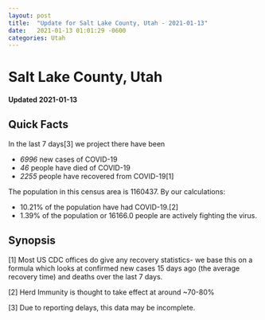 ```yaml
---
layout: post
title:  "Update for Salt Lake County, Utah - 2021-01-13"
date:   2021-01-13 01:01:29 -0600
categories: Utah
---
```


# Salt Lake County, Utah
#### Updated 2021-01-13

## Quick Facts

In the last 7 days[3] we project there have been
- *6996* new cases of COVID-19
- *46* people have died of COVID-19
- *2255* people have recovered from COVID-19[1]

The population in this census area is 1160437. By our calculations:
- 10.21% of the population have had COVID-19.[2]
- 1.39% of the population or 16166.0 people are actively fighting the virus.

## Synopsis




[1] Most US CDC offices do give any recovery statistics- we base this on a formula which looks at confirmed new cases
15 days ago (the average recovery time) and deaths over the last 7 days.

[2] Herd Immunity is thought to take effect at around ~70-80%

[3] Due to reporting delays, this data may be incomplete.
 
    